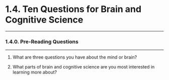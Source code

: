 # 1.4. Ten Questions for Brain and Cognitive Science

---
### 1.4.0. Pre-Reading Questions

---
1. What are three questions you have about the mind or brain?

2. What parts of brain and cognitive science are you most interested in learning more about?

